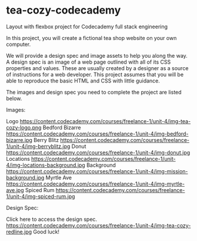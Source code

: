 # tea-cozy-codecademy
Layout with flexbox project for Codecademy full stack engineering

In this project, you will create a fictional tea shop website on your own computer.

We will provide a design spec and image assets to help you along the way. A design spec is an image of a web page outlined with all of its CSS properties and values. These are usually created by a designer as a source of instructions for a web developer. This project assumes that you will be able to reproduce the basic HTML and CSS with little guidance.

The images and design spec you need to complete the project are listed below.

Images:

Logo https://content.codecademy.com/courses/freelance-1/unit-4/img-tea-cozy-logo.png
Bedford Bizarre https://content.codecademy.com/courses/freelance-1/unit-4/img-bedford-bizarre.jpg
Berry Blitz https://content.codecademy.com/courses/freelance-1/unit-4/img-berryblitz.jpg
Donut https://content.codecademy.com/courses/freelance-1/unit-4/img-donut.jpg
Locations https://content.codecademy.com/courses/freelance-1/unit-4/img-locations-background.jpg
Background https://content.codecademy.com/courses/freelance-1/unit-4/img-mission-background.jpg
Myrtle Ave https://content.codecademy.com/courses/freelance-1/unit-4/img-myrtle-ave.jpg
Spiced Rum https://content.codecademy.com/courses/freelance-1/unit-4/img-spiced-rum.jpg

Design Spec:

Click here to access the design spec.
https://content.codecademy.com/courses/freelance-1/unit-4/img-tea-cozy-redline.jpg
Good luck!
